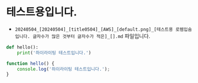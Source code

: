 
# 테스트용입니다.

* `20240504_[20240504]_[title0504]_[AWS]_[default.png]_[테스트용 로렘입숨입니다. 글자수가 많은 것부터 글자수가 적은]_[].md` 파일입니다.

```python
def hello():
    print('하이라이팅 테스트입니다.')
```

```javascript
function hello() {
    console.log('하이라이팅 테스트입니다.');
}
```
